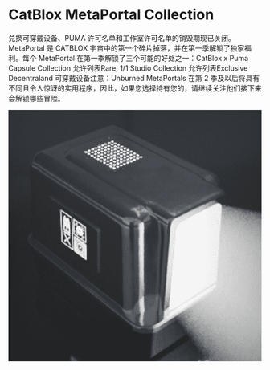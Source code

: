 # CatBlox MetaPortal Collection

兑换可穿戴设备、PUMA 许可名单和工作室许可名单的销毁期现已关闭。MetaPortal 是 CATBLOX 宇宙中的第一个碎片掉落，并在第一季解锁了独家福利。每个 MetaPortal 在第一季解锁了三个可能的好处之一：CatBlox x Puma Capsule Collection 允许列表Rare, 1/1 Studio Collection 允许列表Exclusive Decentraland 可穿戴设备注意：Unburned MetaPortals 在第 2 季及以后将具有不同且令人惊讶的实用程序，因此，如果您选择持有您的，请继续关注他们接下来会解锁哪些冒险。

![nft](微信截图_20220901212324.png)
